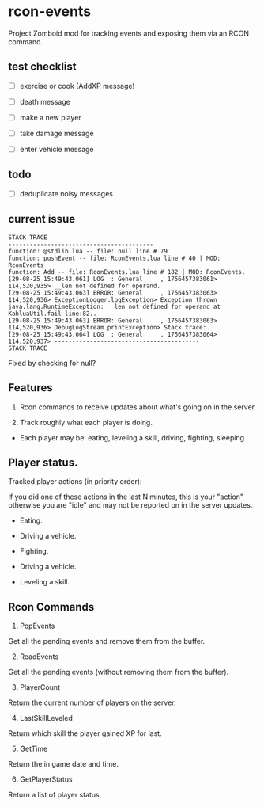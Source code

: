 # rcon-events

Project Zomboid mod for tracking events and exposing them via an RCON command.

## test checklist

- [ ] exercise or cook (AddXP message)

- [ ] death message

- [ ] make a new player

- [ ] take damage message

- [ ] enter vehicle message

## todo

- [ ] deduplicate noisy messages

## current issue

```
STACK TRACE
-----------------------------------------
function: @stdlib.lua -- file: null line # 79
function: pushEvent -- file: RconEvents.lua line # 40 | MOD: RconEvents
function: Add -- file: RconEvents.lua line # 182 | MOD: RconEvents.
[29-08-25 15:49:43.061] LOG  : General     , 1756457383061> 114,520,935> __len not defined for operand.
[29-08-25 15:49:43.063] ERROR: General     , 1756457383063> 114,520,936> ExceptionLogger.logException> Exception thrown java.lang.RuntimeException: __len not defined for operand at KahluaUtil.fail line:82..
[29-08-25 15:49:43.063] ERROR: General     , 1756457383063> 114,520,936> DebugLogStream.printException> Stack trace:.
[29-08-25 15:49:43.064] LOG  : General     , 1756457383064> 114,520,937> -----------------------------------------
STACK TRACE
```

Fixed by checking for null?

## Features

1. Rcon commands to receive updates about what's going on in the server.

2. Track roughly what each player is doing.

- Each player may be: eating, leveling a skill, driving, fighting, sleeping

## Player status.

Tracked player actions (in priority order):

If you did one of these actions in the last N minutes, this is your "action"
otherwise you are "idle" and may not be reported on in the server updates.

- Eating.

- Driving a vehicle.

- Fighting.

- Driving a vehicle.

- Leveling a skill.

## Rcon Commands

1. PopEvents

Get all the pending events and remove them from the buffer.

2. ReadEvents

Get all the pending events (without removing them from the buffer).

3. PlayerCount

Return the current number of players on the server.

4. LastSkillLeveled

Return which skill the player gained XP for last.

5. GetTime

Return the in game date and time.

6. GetPlayerStatus

Return a list of player status
